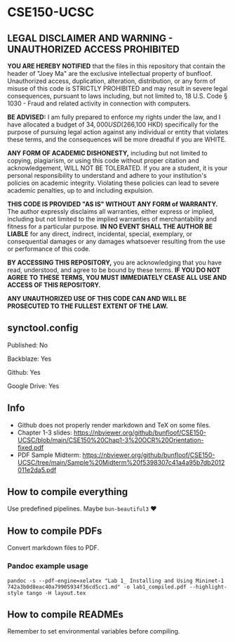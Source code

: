 # CSE150-UCSC

## LEGAL DISCLAIMER AND WARNING - UNAUTHORIZED ACCESS PROHIBITED

**YOU ARE HEREBY NOTIFIED** that the files in this repository that contain the header of "Joey Ma" are the exclusive intellectual property of bunfloof. Unauthorized access, duplication, alteration, distribution, or any form of misuse of this code is STRICTLY PROHIBITED and may result in severe legal consequences, pursuant to laws including, but not limited to, 18 U.S. Code § 1030 - Fraud and related activity in connection with computers.

**BE ADVISED:** I am fully prepared to enforce my rights under the law, and I have allocated a budget of $34,000 USD ($266,100 HKD) specifically for the purpose of pursuing legal action against any individual or entity that violates these terms, and the consequences will be more dreadful if you are WHITE.

**ANY FORM OF ACADEMIC DISHONESTY,** including but not limited to copying, plagiarism, or using this code without proper citation and acknowledgement, WILL NOT BE TOLERATED. If you are a student, it is your personal responsibility to understand and adhere to your institution's policies on academic integrity. Violating these policies can lead to severe academic penalties, up to and including expulsion.

**THIS CODE IS PROVIDED "AS IS" WITHOUT ANY FORM of WARRANTY.** The author expressly disclaims all warranties, either express or implied, including but not limited to the implied warranties of merchantability and fitness for a particular purpose. **IN NO EVENT SHALL THE AUTHOR BE LIABLE** for any direct, indirect, incidental, special, exemplary, or consequential damages or any damages whatsoever resulting from the use or performance of this code.

**BY ACCESSING THIS REPOSITORY,** you are acknowledging that you have read, understood, and agree to be bound by these terms. **IF YOU DO NOT AGREE TO THESE TERMS, YOU MUST IMMEDIATELY CEASE ALL USE AND ACCESS OF THIS REPOSITORY.**

**ANY UNAUTHORIZED USE OF THIS CODE CAN AND WILL BE PROSECUTED TO THE FULLEST EXTENT OF THE LAW.**

## synctool.config

Published: No

Backblaze: Yes

Github: Yes

Google Drive: Yes

## Info

- Github does not properly render markdown and TeX on some files.
- Chapter 1-3 slides: https://nbviewer.org/github/bunfloof/CSE150-UCSC/blob/main/CSE150%20Chap1-3%20OCR%20Orientation-fixed.pdf
- PDF Sample Midterm: https://nbviewer.org/github/bunfloof/CSE150-UCSC/tree/main/Sample%20Midterm%20f5398307c41a4a95b7db2012011e2da5.pdf
## How to compile everything

Use predefined pipelines. Maybe `bun-beautiful3` ❤️

## How to compile PDFs

Convert markdown files to PDF.
### Pandoc example usage
```
pandoc -s --pdf-engine=xelatex "Lab 1_ Installing and Using Mininet-1 742a3b0d8eac40a79905934f36cd5cc1.md" -o lab1_compiled.pdf --highlight-style tango -H layout.tex
```

## How to compile READMEs

Remember to set environmental variables before compiling.
